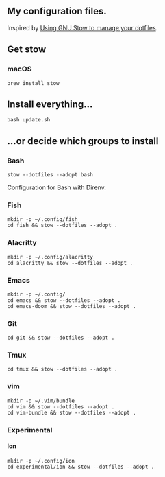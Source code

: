 ## My configuration files.

Inspired by [Using GNU Stow to manage your dotfiles](http://brandon.invergo.net/news/2012-05-26-using-gnu-stow-to-manage-your-dotfiles.html).

## Get stow

### macOS

    brew install stow

## Install everything...

    bash update.sh

## ...or decide which groups to install

### Bash

    stow --dotfiles --adopt bash

Configuration for Bash with Direnv.

### Fish

    mkdir -p ~/.config/fish
    cd fish && stow --dotfiles --adopt .

### Alacritty

    mkdir -p ~/.config/alacritty
    cd alacritty && stow --dotfiles --adopt .

### Emacs

    mkdir -p ~/.config/
    cd emacs && stow --dotfiles --adopt .
    cd emacs-doom && stow --dotfiles --adopt .

### Git

    cd git && stow --dotfiles --adopt .

### Tmux

    cd tmux && stow --dotfiles --adopt .

### vim

    mkdir -p ~/.vim/bundle
    cd vim && stow --dotfiles --adopt .
    cd vim-bundle && stow --dotfiles --adopt .

### Experimental

#### Ion

    mkdir -p ~/.config/ion
    cd experimental/ion && stow --dotfiles --adopt .
